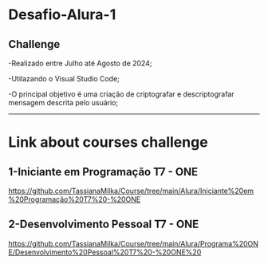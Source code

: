 # Desafio-Alura-1

## Challenge


-Realizado entre Julho até Agosto de 2024;

-Utilazando o Visual Studio Code;

-O principal objetivo é  uma criação de criptografar e descriptografar mensagem descrita pelo usuário;








--------------------------------------------------------------------------------------------------------------------------------

# Link  about courses challenge 


## 1-Iniciante em Programação T7 - ONE

https://github.com/TassianaMilka/Course/tree/main/Alura/Iniciante%20em%20Programação%20T7%20-%20ONE


## 2-Desenvolvimento Pessoal T7 - ONE

https://github.com/TassianaMilka/Course/tree/main/Alura/Programa%20ONE/Desenvolvimento%20Pessoal%20T7%20-%20ONE%20

